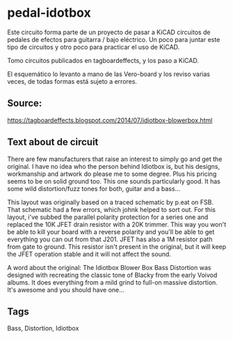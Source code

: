 # pedal-idotbox

Este circuito forma parte de un proyecto de pasar a KiCAD circuitos de pedales de efectos para guitarra / bajo eléctrico.
Un poco para juntar este tipo de circuitos y otro poco para practicar el uso de KiCAD.

Tomo circuitos publicados en tagboardeffects, y los paso a KiCAD.

El esquemático lo levanto a mano de las Vero-board y los reviso varias veces, de todas formas está sujeto a errores.


## Source:
https://tagboardeffects.blogspot.com/2014/07/idiotbox-blowerbox.html

## Text about de circuit
There are few manufacturers that raise an interest to simply go and get the original. I have no idea who the person behind Idiotbox is, but his designs, workmanship and artwork do please me to some degree. Plus his pricing seems to be on solid ground too. This one sounds particularly good. It has some wild distortion/fuzz tones for both, guitar and a bass...

This layout was originally based on a traced schematic by p.eat on FSB. That schematic had a few errors, which johnk helped to sort out. For this layout, i've subbed the parallel polarity protection for a series one and replaced the 10K JFET drain resistor with a 20K trimmer. This way you won't be able to kill your board with a reverse polarity and you'll be able to get everything you can out from that J201. JFET has also a 1M resistor path from gate to ground. This resistor isn't present in the original, but it will keep the JFET operation stable and it will not affect the sound.

A word about the original:
 The Idiotbox Blower Box Bass Distortion was designed with recreating the classic tone of Blacky from the early Voivod albums. It does everything from a mild grind to full-on massive distortion. It's awesome and you should have one…
 

## Tags
Bass, Distortion, Idiotbox

